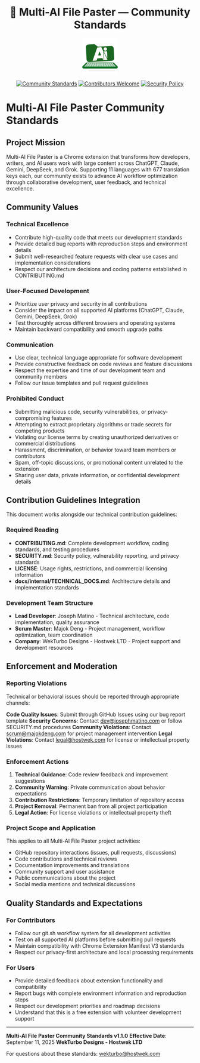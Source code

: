 <div align="center">

# 🧩 Multi-AI File Paster — Community Standards

<img src="https://github.com/JosephMatino/MultiAiFilePaster/raw/main/logo/mfp_128.png" alt="Multi-AI File Paster" width="96" height="96">

[![Community Standards](https://img.shields.io/badge/Community-Standards-blue?style=for-the-badge&logo=github)](#)
[![Contributors Welcome](https://img.shields.io/badge/Contributors-Welcome-brightgreen?style=for-the-badge&logo=github)](../CONTRIBUTING.md)
[![Security Policy](https://img.shields.io/badge/Security-Policy-red?style=for-the-badge&logo=shield)](SECURITY.md)

</div>

# Multi-AI File Paster Community Standards

## Project Mission

Multi-AI File Paster is a Chrome extension that transforms how developers, writers, and AI users work with large content across ChatGPT, Claude, Gemini, DeepSeek, and Grok. Supporting 11 languages with 677 translation keys each, our community exists to advance AI workflow optimization through collaborative development, user feedback, and technical excellence.

## Community Values

### Technical Excellence
- Contribute high-quality code that meets our development standards
- Provide detailed bug reports with reproduction steps and environment details
- Submit well-researched feature requests with clear use cases and implementation considerations
- Respect our architecture decisions and coding patterns established in CONTRIBUTING.md

### User-Focused Development
- Prioritize user privacy and security in all contributions
- Consider the impact on all supported AI platforms (ChatGPT, Claude, Gemini, DeepSeek, Grok)
- Test thoroughly across different browsers and operating systems
- Maintain backward compatibility and smooth upgrade paths

### Communication
- Use clear, technical language appropriate for software development
- Provide constructive feedback on code reviews and feature discussions
- Respect the expertise and time of our development team and community members
- Follow our issue templates and pull request guidelines

### Prohibited Conduct
- Submitting malicious code, security vulnerabilities, or privacy-compromising features
- Attempting to extract proprietary algorithms or trade secrets for competing products
- Violating our license terms by creating unauthorized derivatives or commercial distributions
- Harassment, discrimination, or behavior toward team members or contributors
- Spam, off-topic discussions, or promotional content unrelated to the extension
- Sharing user data, private information, or confidential development details

## Contribution Guidelines Integration

This document works alongside our technical contribution guidelines:

### Required Reading
- **CONTRIBUTING.md**: Complete development workflow, coding standards, and testing procedures
- **SECURITY.md**: Security policy, vulnerability reporting, and privacy standards
- **LICENSE**: Usage rights, restrictions, and commercial licensing information
- **docs/internal/TECHNICAL_DOCS.md**: Architecture details and implementation standards

### Development Team Structure
- **Lead Developer**: Joseph Matino - Technical architecture, code implementation, quality assurance
- **Scrum Master**: Majok Deng - Project management, workflow optimization, team coordination
- **Company**: WekTurbo Designs - Hostwek LTD - Project support and development resources

## Enforcement and Moderation

### Reporting Violations
Technical or behavioral issues should be reported through appropriate channels:

**Code Quality Issues**: Submit through GitHub Issues using our bug report template
**Security Concerns**: Contact dev@josephmatino.com or follow SECURITY.md procedures
**Community Violations**: Contact scrum@majokdeng.com for project management intervention
**Legal Violations**: Contact legal@hostwek.com for license or intellectual property issues

### Enforcement Actions
1. **Technical Guidance**: Code review feedback and improvement suggestions
2. **Community Warning**: Private communication about behavior expectations
3. **Contribution Restrictions**: Temporary limitation of repository access
4. **Project Removal**: Permanent ban from all project participation
5. **Legal Action**: For license violations or intellectual property theft

### Project Scope and Application

This applies to all Multi-AI File Paster project activities:
- GitHub repository interactions (issues, pull requests, discussions)
- Code contributions and technical reviews
- Documentation improvements and translations
- Community support and user assistance
- Public communications about the project
- Social media mentions and technical discussions

## Quality Standards and Expectations

### For Contributors
- Follow our git.sh workflow system for all development activities
- Test on all supported AI platforms before submitting pull requests
- Maintain compatibility with Chrome Extension Manifest V3 standards
- Respect our privacy-first architecture and local processing requirements

### For Users
- Provide detailed feedback about extension functionality and compatibility
- Report bugs with complete environment information and reproduction steps
- Respect our development priorities and roadmap decisions
- Understand that this is a free extension with volunteer development support

---

**Multi-AI File Paster Community Standards v1.1.0**
**Effective Date**: September 11, 2025
**WekTurbo Designs - Hostwek LTD**

For questions about these standards: wekturbo@hostwek.com
